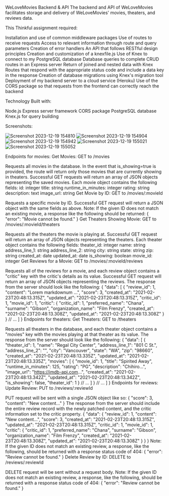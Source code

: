 WeLoveMovies Backend & API
The backend and API of WeLoveMovies facilitates storage and delivery of WeLoveMovies' movies, theaters, and reviews data.

This Thinkful assignment required:

Installation and use of common middleware packages
Use of routes to receive requests
Access to relevant information through route and query parameters
Creation of error handlers
An API that follows RESTful design principles
Creation and customization of a knexfile.js
Use of Knex to connect to my PostgreSQL database
Database queries to complete CRUD routes in an Express server
Return of joined and nested data with Knex
Routes that respond with the appropriate status code and include a data key in the response
Creation of database migrations using Knex's migration tool
Deployment of my backend server to a cloud service (Heroku)
Use of the CORS package so that requests from the frontend can correctly reach the backend


Technology
Built with:

Node.js
Express server framework
CORS package
PostgreSQL database
Knex.js for query building


Screenshots:

![Screenshot 2023-12-19 154810](https://github.com/MattKulka/weLoveMovies/assets/92747257/dc7f7b12-1333-47da-bee0-e85c4307c651)
![Screenshot 2023-12-19 154904](https://github.com/MattKulka/weLoveMovies/assets/92747257/807b884e-399e-496a-9b94-33f8c734d1b9)
![Screenshot 2023-12-19 154942](https://github.com/MattKulka/weLoveMovies/assets/92747257/335c0bc8-7529-4cbd-9a44-1ee2c14b9769)
![Screenshot 2023-12-19 155021](https://github.com/MattKulka/weLoveMovies/assets/92747257/0c3e2f28-e259-44b7-93bc-292ba884307f)
![Screenshot 2023-12-19 155052](https://github.com/MattKulka/weLoveMovies/assets/92747257/58686712-dd2f-4465-aaf5-15f5b3be87b8)

Endpoints for movies:
Get Movies: GET to /movies

Requests all movies in the database.
In the event that is_showing=true is provided, the route will return only those movies that are currently showing in theaters.
Successful GET requests will return an array of JSON objects representing the saved movies. Each movie object contains the following fields:
id: integer
title: string
runtime_in_minutes: integer
rating: string
description: text
image_url: string
Get Movie by ID: GET to /movies/:movieId

Requests a specific movie by ID.
Successful GET request will return a JSON object with the same fields as above.
Note: If the given ID does not match an existing movie, a response like the following should be returned:
{
  "error": "Movie cannot be found."
}
Get Theaters Showing Movie: GET to /movies/:movieId/theaters

Requests all the theaters the movie is playing at.
Successful GET request will return an array of JSON objects representing the theaters. Each theater object contains the following fields:
theater_id: integer
name: string
address_line_1: string
address_line_2: string
city: string
state: string
zip: string
created_at: date
updated_at: date
is_showing: boolean
movie_id: integer
Get Reviews for a Movie: GET to /movies/:movieId/reviews

Requests all of the reviews for a movie, and each review object contains a "critic" key with the critic's details as its value.
Successful GET request will return an array of JSON objects representing the reviews. The response from the server should look like the following:
{
  "data": [
    {
      "review_id": 1,
      "content": "Lorem markdownum ...",
      "score": 3,
      "created_at": "2021-02-23T20:48:13.315Z",
      "updated_at": "2021-02-23T20:48:13.315Z",
      "critic_id": 1,
      "movie_id": 1,
      "critic": {
        "critic_id": 1,
        "preferred_name": "Chana",
        "surname": "Gibson",
        "organization_name": "Film Frenzy",
        "created_at": "2021-02-23T20:48:13.308Z",
        "updated_at": "2021-02-23T20:48:13.308Z"
      }
    }
    // ...
  ]
}
Endpoints for theaters:
Get Theaters: GET to /theaters

Requests all theaters in the database, and each theater object contains a "movies" key with the movies playing at that theater as its value.
The response from the server should look like the following:
{
  "data": [
    {
      "theater_id": 1,
      "name": "Regal City Center",
      "address_line_1": "801 C St.",
      "address_line_2": "",
      "city": "Vancouver",
      "state": "WA",
      "zip": "98660",
      "created_at": "2021-02-23T20:48:13.335Z",
      "updated_at": "2021-02-23T20:48:13.335Z",
      "movies": [
        {
          "movie_id": 1,
          "title": "Spirited Away",
          "runtime_in_minutes": 125,
          "rating": "PG",
          "description": "Chihiro...",
          "image_url": "https://imdb-api.com...",
          "created_at": "2021-02-23T20:48:13.342Z",
          "updated_at": "2021-02-23T20:48:13.342Z",
          "is_showing": false,
          "theater_id": 1
        }
        // ...
      ]
    }
    // ...
  ]
}
Endpoints for reviews:
Update Review: PUT to /reviews/:reviewId

PUT request will be sent with a single JSON object like so:
{
  "score": 3,
  "content": "New content..."
}
The response from the server should include the entire review record with the newly patched content, and the critic information set to the critic property.
{
  "data": {
    "review_id": 1,
    "content": "New content...",
    "score": 3,
    "created_at": "2021-02-23T20:48:13.315Z",
    "updated_at": "2021-02-23T20:48:13.315Z",
    "critic_id": 1,
    "movie_id": 1,
    "critic": {
      "critic_id": 1,
      "preferred_name": "Chana",
      "surname": "Gibson",
      "organization_name": "Film Frenzy",
      "created_at": "2021-02-23T20:48:13.308Z",
      "updated_at": "2021-02-23T20:48:13.308Z"
    }
  }
}
Note: If the given ID does not match an existing review, a response, like the following, should be returned with a response status code of 404:
{
  "error": "Review cannot be found."
}
Delete Review by ID: DELETE to /reviews/:reviewId

DELETE request will be sent without a request body.
Note: If the given ID does not match an existing review, a response, like the following, should be returned with a response status code of 404:
{
  "error": "Review cannot be found."
}
